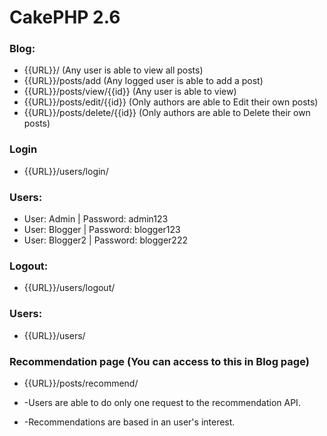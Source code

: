 # CakePHP 2.6

### Blog:
  * {{URL}}/     (Any user is able to view all posts)
  * {{URL}}/posts/add    (Any logged user is able to add a post)
  * {{URL}}/posts/view/{{id}}    (Any user is able to view)
  * {{URL}}/posts/edit/{{id}}    (Only authors are able to Edit their own posts)
  * {{URL}}/posts/delete/{{id}}  (Only authors are able to Delete their own posts)
	

### Login
* {{URL}}/users/login/

### Users:
  * User: Admin  |   Password: admin123
  * User: Blogger  |   Password: blogger123
  * User: Blogger2  |   Password: blogger222
  
### Logout:
* {{URL}}/users/logout/


### Users:
* {{URL}}/users/

### Recommendation page (You can access to this in Blog page)
* {{URL}}/posts/recommend/


* -Users are able to do only one request to the recommendation API.
* -Recommendations are based in an user's interest.

